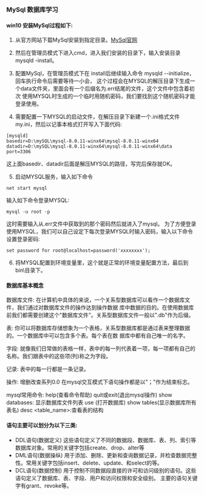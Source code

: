 ### MySql 数据库学习

#### win10 安装MySql过程如下:

1. 从官方网站下载MySql安装到指定目录。[MySql官网](https://dev.mysql.com/downloads/file/?id=476233)

2. 然后在管理员模式下进入cmd，进入我们安装的目录下，输入安装目录 mysqld -install。

3. 配置MySql，在管理员模式下在 install后继续输入命令 mysqld --initialize，回车执行命令后需要等待一小会，
这个过程会在MYSQL的解压目录下生成一个data文件夹，里面会有一个后缀名为.err结尾的文件，这个文件中包含着初次
使用MYSQL时生成的一个临时用随机密码，我们要找到这个随机密码才能登录使用。

4. 需要配置一下MYSQL的启动文件，在解压目录下新建一个.ini格式文件my.ini，然后以记事本格式打开写入下面代码:
```
[mysqld]
basedir=D:\mySQL\mysql-8.0.11-winx64\mysql-8.0.11-winx64
datadir=D:\mySQL\mysql-8.0.11-winx64\mysql-8.0.11-winx64\data
port=3306
```
这上面basedir、datadir后面是解压MYSQL的路径，写完后保存就OK。

5. 启动MYSQL服务，输入如下命令
```
net start mysql
```
输入如下命令登录MYSQL:
```
mysql -u root -p
```
这时需要输入从.err文件中获取到的那个密码然后就进入了mysql。
为了方便登录使用MYSQL，我们可以自己设定下每次登录MYSQL时输入密码，输入以下命令设置登录密码:
```
set password for root@localhost=password('xxxxxxxx');
```
6. 将MYSQL配置到环境变量里，这个就是正常的环境变量配置方法，最后到bin\目录下。

#### 数据库基本概念
数据库文件: 在计算机中具体的来说，一个关系型数据库可以看作一个数据库文件，我们通过对数据库文件的操作达到操作数据
库中数据的目的。在使用数据库前我们都需要创建这个"数据库文件"。关系型数据库文件一般以".db"作为后缀。

表: 你可以将数据库存储想象为一个表格，关系型数据库都是通过表来整理数据的。一个数据库中可以包含多个表。每个表在数
据库中都有自己唯一的名字。

字段: 就像我们日常做的表格一样，表中的每一列代表着一项，每一项都有自己的名称。我们跟表中的这些项(列)称之为字段。

记录: 表中的每一行都是一条记录。

操作: 增删改查系列0.0    在mysql交互模式下语句操作都是以"；"作为结束标志。

mysql常用命令: help(查看命令帮助) quit或exit(退出mysql操作) show databases: 显示数据库文件列表
use <database>(打开数据库) show tables(显示数据库所有表名) desc <table_name>:查看表的结构

#### 语句主要可以划分为以下三类:
* DDL语句(数据定义)
这些语句定义了不同的数据段、数据库、表、列、索引等数据库对象。常用的关键字包括create、drop、alter等
* DML语句(数据操纵)
用于添加、删除、更新和查询数据记录，并检查数据完整性。常用关键字包括insert、delete、update、和select的等。
* DCL语句(数据控制)
用于控制不同数据段直接的许可和访问级别的语句。这些语句定义了数据库、表、字段、用户和访问权限和安全级别。
主要的语句关键字有grant、revoke等。
